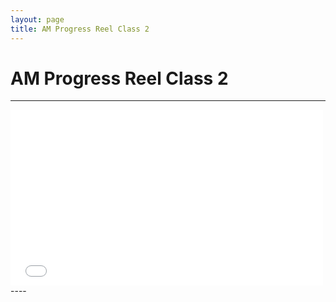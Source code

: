 ```yaml
---
layout: page
title: AM Progress Reel Class 2
---
```

# AM Progress Reel Class 2

----

<div class="js-video [vimeo, widescreen]"><iframe src="//player.vimeo.com/video/90716686" width="500" height="281" frameborder="0" webkitallowfullscreen mozallowfullscreen allowfullscreen></iframe></div>
----